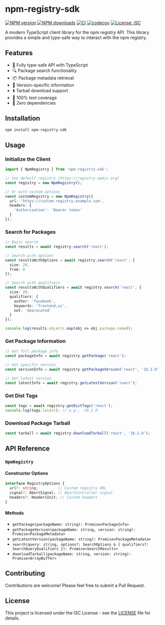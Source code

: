 # npm-registry-sdk

[![NPM version](https://img.shields.io/npm/v/npm-registry-sdk.svg?style=flat)](https://www.npmjs.com/package/npm-registry-sdk)
[![NPM downloads](https://img.shields.io/npm/dm/npm-registry-sdk.svg?style=flat)](https://www.npmjs.com/package/npm-registry-sdk)
[![CI](https://github.com/flaviodelgrosso/npm-registry-sdk/actions/workflows/ci.yml/badge.svg?branch=master)](https://github.com/flaviodelgrosso/npm-registry-sdk/actions/workflows/ci.yml)
[![codecov](https://codecov.io/gh/flaviodelgrosso/npm-registry-sdk/graph/badge.svg?token=FAWWPSCT1S)](https://codecov.io/gh/flaviodelgrosso/npm-registry-sdk)
[![License: ISC](https://img.shields.io/badge/License-ISC-blue.svg)](https://opensource.org/licenses/ISC)

A modern TypeScript client library for the npm registry API. This library provides a simple and type-safe way to interact with the npm registry.

## Features

- 🎯 Fully type-safe API with TypeScript
- 🔍 Package search functionality
- 📦 Package metadata retrieval
- 🔄 Version-specific information
- ⬇️ Tarball download support
- 🧪 100% test coverage
- 🚀 Zero dependencies

## Installation

```bash
npm install npm-registry-sdk
```

## Usage

### Initialize the Client

```typescript
import { NpmRegistry } from 'npm-registry-sdk';

// Use default registry (https://registry.npmjs.org)
const registry = new NpmRegistry();

// Or with custom options
const customRegistry = new NpmRegistry({
  url: 'https://custom-registry.example.com',
  headers: {
    'Authorization': 'Bearer token'
  }
});
```

### Search for Packages

```typescript
// Basic search
const results = await registry.search('react');

// Search with options
const resultsWithOptions = await registry.search('react', {
  size: 20,
  from: 0
});

// Search with qualifiers
const resultsWithQualifiers = await registry.search('react', {
  size: 20,
  qualifiers: {
    author: 'facebook',
    keywords: 'frontend,ui',
    not: 'deprecated'
  }
});

console.log(results.objects.map(obj => obj.package.name));
```

### Get Package Information

```typescript
// Get full package info
const packageInfo = await registry.getPackage('react');

// Get specific version
const versionInfo = await registry.getPackageVersion('react', '18.2.0');

// Get latest version
const latestInfo = await registry.getLatestVersion('react');
```

### Get Dist Tags

```typescript
const tags = await registry.getDistTags('react');
console.log(tags.latest); // e.g., '18.2.0'
```

### Download Package Tarball

```typescript
const tarball = await registry.downloadTarball('react', '18.2.0');
```

## API Reference

### `NpmRegistry`

#### Constructor Options

```typescript
interface RegistryOptions {
  url?: string;         // Custom registry URL
  signal?: AbortSignal; // AbortController signal
  headers?: HeadersInit; // Custom headers
}
```

#### Methods

- `getPackage(packageName: string): Promise<PackageInfo>`
- `getPackageVersion(packageName: string, version: string): Promise<PackageMetadata>`
- `getLatestVersion(packageName: string): Promise<PackageMetadata>`
- `search(query: string, options?: SearchOptions & { qualifiers?: SearchQueryQualifiers }): Promise<SearchResults>`
- `downloadTarball(packageName: string, version: string): Promise<ArrayBuffer>`

## Contributing

Contributions are welcome! Please feel free to submit a Pull Request.

## License

This project is licensed under the ISC License - see the [LICENSE](LICENSE) file for details.
